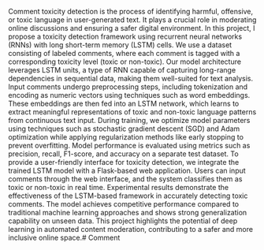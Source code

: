 Comment toxicity detection is the process of identifying harmful, offensive, or toxic language in user-generated text. It plays a crucial role in moderating online discussions and ensuring a safer digital environment. In this project, I propose a toxicity detection framework using recurrent neural networks (RNNs) with long short-term memory (LSTM) cells. We use a dataset consisting of labeled comments, where each comment is tagged with a corresponding toxicity level (toxic or non-toxic).
Our model architecture leverages LSTM units, a type of RNN capable of capturing long-range dependencies in sequential data, making them well-suited for text analysis. Input comments undergo preprocessing steps, including tokenization and encoding as numeric vectors using techniques such as word embeddings. These embeddings are then fed into an LSTM network, which learns to extract meaningful representations of toxic and non-toxic language patterns from continuous text input.
During training, we optimize model parameters using techniques such as stochastic gradient descent (SGD) and Adam optimization while applying regularization methods like early stopping to prevent overfitting. Model performance is evaluated using metrics such as precision, recall, F1-score, and accuracy on a separate test dataset.
To provide a user-friendly interface for toxicity detection, we integrate the trained LSTM model with a Flask-based web application. Users can input comments through the web interface, and the system classifies them as toxic or non-toxic in real time. Experimental results demonstrate the effectiveness of the LSTM-based framework in accurately detecting toxic comments. The model achieves competitive performance compared to traditional machine learning approaches and shows strong generalization capability on unseen data.
This project highlights the potential of deep learning in automated content moderation, contributing to a safer and more inclusive online space.# Comment
